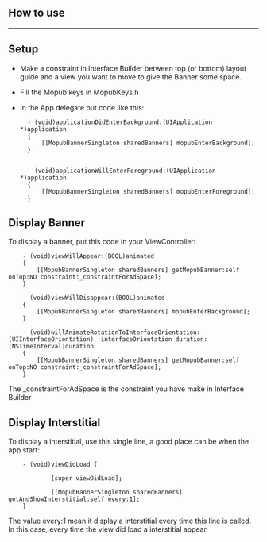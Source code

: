 
How to use
-----------
-----------

Setup
-----

* Make a constraint in Interface Builder between top (or bottom) layout guide and a view you want to move to give the Banner some space.

* Fill the Mopub keys in MopubKeys.h

* In the App delegate put code like this:


        - (void)applicationDidEnterBackground:(UIApplication *)application
        {
            [[MopubBannerSingleton sharedBanners] mopubEnterBackground];
        }


        - (void)applicationWillEnterForeground:(UIApplication *)application
        {
            [[MopubBannerSingleton sharedBanners] mopubEnterForeground];
        }

Display Banner
--------------

To display a banner, put this code in your ViewController:

        - (void)viewWillAppear:(BOOL)animated 
        {
            [[MopubBannerSingleton sharedBanners] getMopubBanner:self onTop:NO constraint:_constraintForAdSpace];
        }

        - (void)viewWillDisappear:(BOOL)animated
        {
            [[MopubBannerSingleton sharedBanners] mopubEnterBackground];
        }
        
        - (void)willAnimateRotationToInterfaceOrientation:(UIInterfaceOrientation)  interfaceOrientation duration:(NSTimeInterval)duration 
        {
            [[MopubBannerSingleton sharedBanners] getMopubBanner:self onTop:NO constraint:_constraintForAdSpace];
        }

The _constraintForAdSpace is the constraint you have make in Interface Builder


Display Interstitial
--------------------

To display a interstitial, use this single line, a good place can be when the app start:

        - (void)viewDidLoad {
        
                [super viewDidLoad];
                
                [[MopubBannerSingleton sharedBanners] getAndShowInterstitial:self every:1];
        }

The value every:1 mean it display a interstitial every time this line is called. In this case, every time the view did load a interstitial appear.





